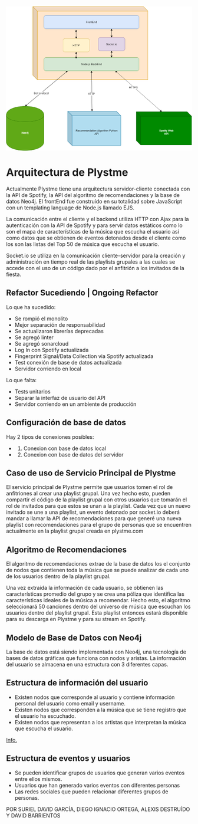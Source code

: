 ![alt text](https://github.com/Diegorandom/PlystmeBeta/blob/master/plystmeLogin.png)

# Arquitectura de Plystme

Actualmente Plystme tiene una arquitectura servidor-cliente conectada con la API de Spotify, la API del algoritmo de recomendaciones y la base de datos Neo4j. El frontEnd fue construído en su totalidad sobre JavaScript con un templating language de Node.js llamado EJS. 

La comunicación entre el cliente y el backend utiliza HTTP con Ajax para la autenticación con la API de Spotify y para servir datos estáticos como lo son el mapa de características de la música que escucha el usuario así como datos que se obtienen de eventos detonados desde el cliente como los son las listas del Top 50 de música que escucha el usuario. 

Socket.io se utiliza en la comunicación cliente-servidor para la creación y administración en tiempo real de las playlists grupales a las cuales se accede con el uso de un código dado por el anfitrión a los invitados de la fiesta.

## Refactor Sucediendo | Ongoing Refactor

Lo que ha sucedido:
- Se rompió el monolito
- Mejor separación de responsabilidad
- Se actualizaron librerías deprecadas
- Se agregó linter
- Se agregó sonarcloud
- Log In con Spotify actualizada
- Fingerprint Signal/Data Collection via Spotify actualizada
- Test conexión de base de datos actualizada
- Servidor corriendo en local

Lo que falta:
- Tests unitarios
- Separar la interfaz de usuario del API
- Servidor corriendo en un ambiente de producción

## Configuración de base de datos

Hay 2 tipos de conexiones posibles:
- 1. Conexion con base de datos local
- 2. Conexion con base de datos del servidor

## Caso de uso de Servicio Principal de Plystme

El servicio principal de Plystme permite que usuarios tomen el rol de anfitriones al crear una playlist grupal. Una vez hecho esto, pueden compartir el código de la playlist grupal con otros usuarios que tomarán el rol de invitados para que estos se unan a la playlist. Cada vez que un nuevo invitado se une a una playlist, un evento detonado por socket.io deberá mandar a llamar la API de recomendaciones para que generé una nueva playlist con recomendaciones para el grupo de personas que se encuentren actualmente en la playlist grupal creada en plystme.com

## Algoritmo de Recomendaciones

El algoritmo de recomendaciones extrae de la base de datos los el conjunto de nodos que contienen toda la música que se puede analizar de cada uno de los usuarios dentro de la playlist grupal.

Una vez extraída la información de cada usuario, se obtienen las características promedio del grupo y se crea una póliza que identifica las características ideales de la música a recomendar. Hecho esto, el algoritmo seleccionará 50 canciones dentro del universo de música que escuchan los usuarios dentro del playlist grupal. Esta playlist entonces estará disponible para su descarga en Plystme y para su stream en Spotify.

## Modelo de Base de Datos con Neo4j

La base de datos está siendo implementada con Neo4j, una tecnología de bases de datos gráficas que funciona con nodos y aristas. La información del usuario se almacena en una estructura con 3 diferentes capas.

## Estructura de información del usuario

- Existen nodos que corresponde al usuario y contiene información personal del usuario como email y username. 
- Existen nodos que corresponden a la música que se tiene registro que el usuario ha escuchado. 
- Existen nodos que representan a los artistas que interpretan la música que escucha el usuario. 

[Info.](https://medium.com/@diegoignacioortega/motor-de-recomendación-de-música-basado-en-grafos-f4e02de2884e)

## Estructura de eventos y usuarios

- Se pueden identificar grupos de usuarios que generan varios eventos entre ellos mismos. 
- Usuarios que han generado varios eventos con diferentes personas
- Las redes sociales que pueden relacionar diferentes grupos de personas.

POR SURIEL DAVID GARCÍA, DIEGO IGNACIO ORTEGA, ALEXIS DESTRUÍDO Y DAVID BARRIENTOS
